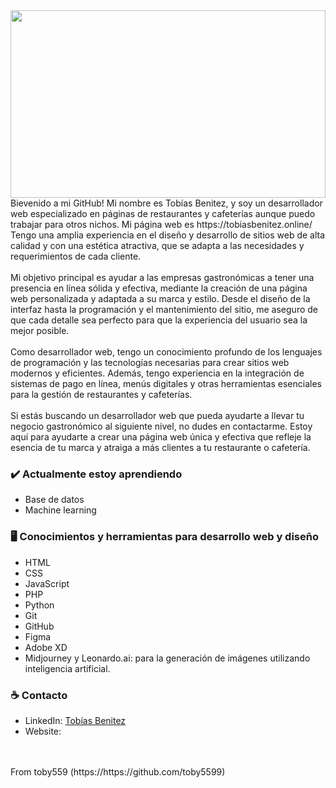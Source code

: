 <img src="https://raw.githubusercontent.com/toby5599/toby5599/main/imágenes/header.png" width="100%" height="300" />
<br>
Bievenido a mi GitHub! Mi nombre es Tobías Benitez, y soy un desarrollador web especializado en páginas de restaurantes y cafeterías aunque puedo trabajar para otros nichos. Mi página web es https://tobiasbenitez.online/ Tengo una amplia experiencia en el diseño y desarrollo de sitios web de alta calidad y con una estética atractiva, que se adapta a las necesidades y requerimientos de cada cliente.
<br>
<br>
Mi objetivo principal es ayudar a las empresas gastronómicas a tener una presencia en línea sólida y efectiva, mediante la creación de una página web personalizada y adaptada a su marca y estilo. Desde el diseño de la interfaz hasta la programación y el mantenimiento del sitio, me aseguro de que cada detalle sea perfecto para que la experiencia del usuario sea la mejor posible.
<br>
<br>
Como desarrollador web, tengo un conocimiento profundo de los lenguajes de programación y las tecnologías necesarias para crear sitios web modernos y eficientes. Además, tengo experiencia en la integración de sistemas de pago en línea, menús digitales y otras herramientas esenciales para la gestión de restaurantes y cafeterías.
<br><br>
Si estás buscando un desarrollador web que pueda ayudarte a llevar tu negocio gastronómico al siguiente nivel, no dudes en contactarme. Estoy aquí para ayudarte a crear una página web única y efectiva que refleje la esencia de tu marca y atraiga a más clientes a tu restaurante o cafetería.

### ✔️ Actualmente estoy aprendiendo
- Base de datos
- Machine learning

### 	🖥️ Conocimientos y herramientas para desarrollo web y diseño
  - HTML
  - CSS
  - JavaScript
  - PHP
  - Python
  - Git
  - GitHub
  - Figma
  - Adobe XD
  - Midjourney y Leonardo.ai: para la generación de imágenes utilizando inteligencia artificial.

### ☕ Contacto
- LinkedIn: <a href = "https://www.linkedin.com/in/tob%C3%ADas-benitez-aaa464274/">Tobías Benitez</a>
- Website: 
<br>
<br>
From toby559 (https://https://github.com/toby5599)
